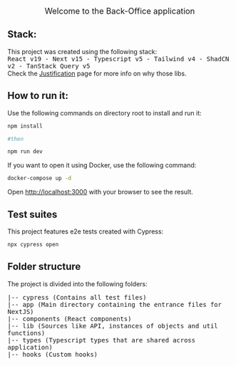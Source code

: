 <p align="center" style="text-align: center;">
  <span style="font-size: 18px;">Welcome to the Back-Office application</span>
</p>

## Stack:

<p>
  This project was created using the following stack:
  <br />
  <samp>
    React v19 - Next v15 - Typescript v5 - Tailwind v4 - ShadCN v2 - TanStack Query v5
  </samp>
  <br /> Check the <a href="./JUSTIFY.md">Justification</a> page for more info on why those libs.
</p>

## How to run it:

Use the following commands on directory root to install and run it:

```bash
npm install

#then

npm run dev
```

If you want to open it using Docker, use the following command:

```bash
docker-compose up -d
```

Open [http://localhost:3000](http://localhost:3000) with your browser to see the result.

## Test suites

This project features e2e tests created with Cypress:

```bash
npx cypress open
```

## Folder structure

<p>The project is divided into the following folders:</p>

<p>
<samp>
|-- cypress (Contains all test files)
<br />|-- app (Main directory containing the entrance files for NextJS)
<br />|-- components (React components)
<br />|-- lib (Sources like API, instances of objects and util functions)
<br />|-- types (Typescript types that are shared across application)
<br />|-- hooks (Custom hooks)
</samp>
</p>
